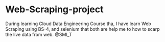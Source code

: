 # Web-Scraping-project
During learning Cloud Data Engineering Course tha, I have learn Web Scraping using BS-4, and selenium that both are help me to how to scarp the live data from web. @SMI_T

